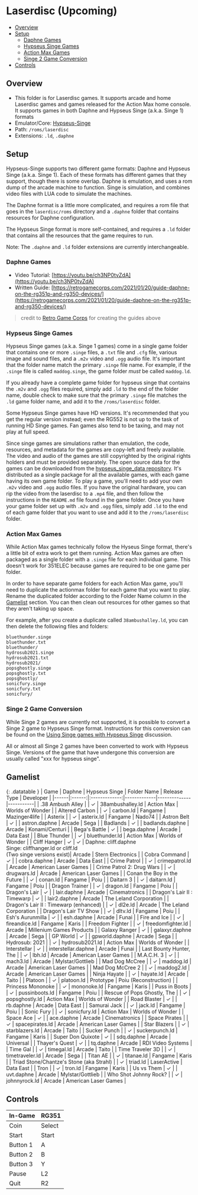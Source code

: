 # Laserdisc (Upcoming)

- [Overview](#overview)
- [Setup](#setup)
  * [Daphne Games](#daphne-games)
  * [Hypseus Singe Games](#hypseus-singe-games)
  * [Action Max Games](#action-max-games)
  * [Singe 2 Game Conversion](#singe-2-game-conversion)
- [Controls](#controls)

## Overview

- This folder is for Laserdisc games. It supports arcade and home Laserdisc games and games released for the Action Max home console. It supports games in both Daphne and Hypseus Singe (a.k.a. Singe 1) formats
- Emulator/Core: [Hypseus-Singe](https://github.com/DirtBagXon/hypseus-singe)
- Path: `/roms/laserdisc`
- Extensions: `.ld`, `.daphne`

## Setup

Hypseus-Singe supports two different game formats: Daphne and Hypseus Singe (a.k.a. Singe 1). Each of these formats has different games that they support, though there is some overlap. Daphne is emulation, and uses a rom dump of the arcade machine to function. Singe is simulation, and combines video files with LUA code to simulate the machines.

The Daphne format is a little more complicated, and requires a rom file that goes in the `laserdisc/roms` directory and a `.daphne` folder that contains resources for Daphne configuration.

The Hypseus Singe format is more self-contained, and requires a `.ld` folder that contains all the resources that the game requires to run.

Note: The `.daphne` and `.ld` folder extensions are currently interchangeable.

### Daphne Games

- Video Tutorial: [https://youtu.be/ch3NP0tvZdA](https://youtu.be/ch3NP0tvZdA)
- Written Guide: [https://retrogamecorps.com/2021/01/20/guide-daphne-on-the-rg351p-and-rg350-devices/](https://retrogamecorps.com/2021/01/20/guide-daphne-on-the-rg351p-and-rg350-devices/)
> credit to [Retro Game Corps](https://www.youtube.com/channel/UCoZQiN0o7f36H7PaW4fVhFw) for creating the guides above

### Hypseus Singe Games

Hypseus Singe games (a.k.a. Singe 1 games) come in a single game folder that contains one or more `.singe` files, a `.txt` file and `.cfg` file, various image and sound files, and a `.m2v` video and `.ogg` audio file. It's important that the folder name match the primary `.singe` file name. For example, if the `.singe` file is called `maddog.singe`, the game folder *must* be called `maddog.ld`.

If you already have a complete game folder for hypseus singe that contains the `.m2v` and `.ogg` files required, simply add `.ld` to the end of the folder name, double check to make sure that the primary `.singe` file matches the `.ld` game folder name, and add it to the `/roms/laserdisc` folder.

Some Hypseus Singe games have HD versions. It's recommended that you get the regular version instead; even the RG552 is not up to the task of running HD Singe games. Fan games also tend to be taxing, and may not play at full speed.

Since singe games are simulations rather than emulation, the code, resources, and metadata for the games are copy-left and freely available. The video and audio of the games are still copyrighted by the original rights holders and must be provided separately. The open source data for the games can be downloaded from the [hypseus_singe_data repository](https://github.com/DirtBagXon/hypseus_singe_data/releases/). It's distributed as a single package for all the available games, with each game having its own game folder. To play a game, you'll need to add your own `.m2v` video and `.ogg` audio files. If you have the original hardware, you can rip the video from the laserdisc to a `.mp4` file, and then follow the instructions in the `README.md` file found in the game folder. Once you have your game folder set up with `.m2v` and `.ogg` files, simply add `.ld` to the end of each game folder that you want to use and add it to the `/roms/laserdisc` folder.

### Action Max Games

While Action Max games technically follow the Hyseus Singe format, there's a little bit of extra work to get them running. Action Max games are often packaged as a single folder with a `.singe` file for each individual game. This doesn't work for 351ELEC because games are required to be one game per folder.

In order to have separate game folders for each Action Max game, you'll need to duplicate the actionmax folder for each game that you want to play. Rename the duplicated folder according to the Folder Name column in the [Gamelist](#gamelist) section. You can then clean out resources for other games so that they aren't taking up space.

For example, after you create a duplicate called `38ambushalley.ld`, you can then delete the following files and folders:

```
bluethunder.singe
bluethunder.txt
bluethunder/
hydrosub2021.singe
hydrosub2021.txt
hydrosub2021/
popsghostly.singe
popsghostly.txt
popsghostly/
sonicfury.singe
sonicfury.txt
sonicfury/
```

### Singe 2 Game Conversion

While Singe 2 games are currently not supported, it is possible to convert a Singe 2 game to Hypseus Singe format. Instructions for this conversion can be found on the [Using Singe games with Hypseus Singe](https://github.com/DirtBagXon/hypseus-singe/discussions/60) discussion.

All or almost all Singe 2 games have been converted to work with Hypseus Singe. Versions of the game that have undergone this conversion are usually called "xxx for hypseus singe".

## Gamelist

{: .datatable }
| Game | Daphne | Hypseus Singe | Folder Name | Release Type | Developer |
|------|:------:|:-------------:|-------------|--------------|-----------|
| .38 Ambush Alley | | &#10003; | 38ambushalley.ld | Action Max | Worlds of Wonder |
| Altered Carbon | | &#10003; | carbon.ld | Fangame | Mazinger4life |
| Asterix | | &#10003; | asterix.ld | Fangame | Nado74 |
| Astron Belt | &#10003; | | astron.daphne | Arcade | Sega |
| Badlands | &#10003; | | badlands.daphne | Arcade | Konami/Centuri |
| Bega's Battle | &#10003; | | bega.daphne | Arcade | Data East |
| Blue Thunder | | &#10003; | bluethunder.ld | Action Max | Worlds of Wonder |
| Cliff Hanger | &#10003; | &#10003; | Daphne: cliff.daphne<br/>Singe: cliffhanger.ld or cliff.ld<br/>(Two singe versions exist)| Arcade | Stern Electronics |
| Cobra Command | &#10003; | | cobra.daphne | Arcade | Data East |
| Crime Patrol | | &#10003; | crimepatrol.ld | Arcade | American Laser Games |
| Crime Patrol 2: Drug Wars | | &#10003; | drugwars.ld | Arcade | American Laser Games |
| Conan the Boy in the Future | | &#10003; | conan.ld | Fangame | Poiu |
| Daitarn 3 | | &#10003; | daitarn.ld | Fangame | Poiu |
| Dragon Trainer | | &#10003; | dragon.ld | Fangame | Poiu |
| Dragon's Lair | &#10003; | | lair.daphne | Arcade | Cinematronics |
| Dragon's Lair II : Timewarp | &#10003; | | lair2.daphne | Arcade | The Leland Corporation |
| Dragon's Lair II : Timewarp (enhanced) | | &#10003; | dl2e.ld | Arcade | The Leland Corporation |
| Dragon's Lair TV Show | | &#10003; | dltv.ld | Fangame | Poiu |
| Esh's Aurunmilla | &#10003; | | esh.daphne | Arcade | Funai |
| Fire and Ice | | &#10003; | fireandice.ld | Fangame | Karis |
| Freedom Fighter | | &#10003; | freedomfighter.ld | Arcade | Millenium Games Products |
| Galaxy Ranger | &#10003; | | galaxyr.daphne | Arcade | Sega |
| GP World | &#10003; | | gpworld.daphne | Arcade | Sega |
| Hydrosub: 2021 | | &#10003; | hydrosub2021.ld | Action Max | Worlds of Wonder |
| Interstellar | &#10003; | | interstellar.daphne | Arcade | Funai |
| Last Bounty Hunter, The | | &#10003; | lbh.ld | Arcade | American Laser Games |
| M.A.C.H. 3 | &#10003; | | mach3.ld | Arcade       | Mylstar/Gottlieb       |
| Mad Dog McCree | | &#10003; | maddog.ld | Arcade | American Laser Games |
| Mad Dog McCree 2 | | &#10003; | maddog2.ld | Arcade | American Laser Games |
| Ninja Hayate | | &#10003; | hayate.ld | Arcade | Taito |
| Platoon | | &#10003; | platoon.ld | Prototype | Poiu (Reconstruction) |
| Princess Mononoke | | &#10003; | mononoke.ld | Fangame | Karis |
| Puss in Boots | | &#10003; | pussinboots.ld | Fangame | Poiu |
| Rescue of Pops Ghostly, The | | &#10003; | popsghostly.ld | Action Max | Worlds of Wonder |
| Road Blaster | &#10003; | | rb.daphne | Arcade | Data East |
| Samurai Jack | | &#10003; | jack.ld | Fangame | Poiu |
| Sonic Fury | | &#10003; | sonicfury.ld | Action Max | Worlds of Wonder |
| Space Ace | &#10003; | | ace.daphne | Arcade | Cinematronics |
| Space Pirates | | &#10003; | spacepirates.ld | Arcade | American Laser Games |
| Star Blazers | | &#10003; | starblazers.ld | Arcade | Taito |
| Sucker Punch | | &#10003; | suckerpunch.ld | Fangame | Karis |
| Super Don Quixote | &#10003; | | sdq.daphne | Arcade | Universal |
| Thayer's Quest | &#10003; | | tq.daphne | Arcade | RDI Video Systems |
| Time Gal | | &#10003; | timegal.ld | Arcade | Taito |
| Time Traveler 3D | | &#10003; | timetraveler.ld | Arcade | Sega |
| Titan AE | | &#10003; | titanae.ld | Fangame | Karis |
| Triad Stone/Chantze's Stone (aka Strahl) | | &#10003; | triad.ld | LaserActive | Data East |
| Tron | | &#10003; | tron.ld | Fangame | Karis |
| Us vs Them | &#10003; | | uvt.daphne | Arcade | Mylstar/Gottlieb |
| Who Shot Johnny Rock? | | &#10003; | johnnyrock.ld | Arcade | American Laser Games |

## Controls

|In-Game|RG351|
|-|-|
|Coin|Select|
|Start|Start|
|Button 1|A|
|Button 2|B|
|Button 3|Y|
|Pause|L2|
|Quit|R2|
